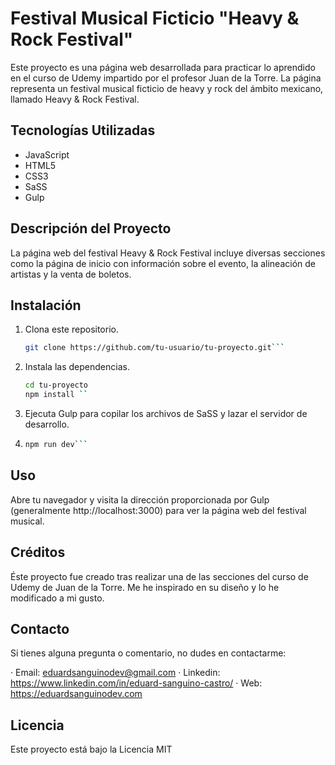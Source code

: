# Festival Musical Ficticio "Heavy & Rock Festival"

Este proyecto es una página web desarrollada para practicar lo aprendido en el curso de Udemy impartido por el profesor Juan de la Torre. La página representa un festival musical ficticio de heavy y rock del ámbito mexicano, llamado Heavy & Rock Festival.

## Tecnologías Utilizadas

- JavaScript
- HTML5
- CSS3
- SaSS
- Gulp

## Descripción del Proyecto

La página web del festival Heavy & Rock Festival incluye diversas secciones como la página de inicio con información sobre el evento, la alineación de artistas y la venta de boletos.

## Instalación

1. Clona este repositorio.
   ```bash
   git clone https://github.com/tu-usuario/tu-proyecto.git```
2. Instala las dependencias.
    ```bash
    cd tu-proyecto
    npm install ``
3. Ejecuta Gulp para copilar los archivos de SaSS y lazar el servidor de desarrollo.
4.  ```bash
    npm run dev```

## Uso
Abre tu navegador y visita la dirección proporcionada por Gulp (generalmente http://localhost:3000) para ver la página web del festival musical.

## Créditos
Éste proyecto fue creado tras realizar una de las secciones del curso de Udemy de Juan de la Torre.
Me he inspirado en su diseño y lo he modificado a mi gusto.

## Contacto
Si tienes alguna pregunta o comentario, no dudes en contactarme:

· Email: eduardsanguinodev@gmail.com
· Linkedin: https://www.linkedin.com/in/eduard-sanguino-castro/
· Web: https://eduardsanguinodev.com

## Licencia

Este proyecto está bajo la Licencia MIT